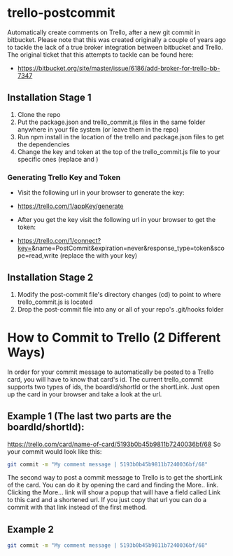 # trello-postcommit 
Automatically create comments on Trello, after a new git commit in bitbucket. Please note that this was created originally a couple of years ago to tackle the lack of a true broker integration between bitbucket and Trello. The original ticket that this attempts to tackle can be found here:
 - https://bitbucket.org/site/master/issue/6186/add-broker-for-trello-bb-7347

## Installation Stage 1

1. Clone the repo
2. Put the package.json and trello_commit.js files in the same folder anywhere in your file system (or leave them in the repo)
3. Run npm install in the location of the trello and package.json files to get the dependencies
4. Change the key and token at the top of the trello_commit.js file to your specific ones (replace <key> and <token>)

### Generating Trello Key and Token

- Visit the following url in your browser to generate the key:
 - https://trello.com/1/appKey/generate

- After you get the key visit the following url in your browser to get the token:
 - https://trello.com/1/connect?key=<key>&name=PostCommit&expiration=never&response_type=token&scope=read,write (replace the <key> with your key)

## Installation Stage 2

1. Modify the post-commit file's directory changes (cd) to point to where trello_commit.js is located
2. Drop the post-commit file into any or all of your repo's .git/hooks folder


# How to Commit to Trello (2 Different Ways)

In order for your commit message to automatically be posted to a Trello card, you will have to know that card's id. The current trello_commit supports two types of ids, the boardId/shortId or the shortLink. Just open up the card in your browser and take a look at the url.

## Example 1 (The last two parts are the boardId/shortId):
https://trello.com/card/name-of-card/5193b0b45b9811b7240036bf/68
So your commit would look like this:

````bash
git commit -m "My comment message | 5193b0b45b9811b7240036bf/68"
````

The second way to post a commit message to Trello is to get the shortLink of the card. You can do it by opening the card and finding the More.. link. Clicking the More... link will show a popup that will have a field called Link to this card and a shortened url. If you just copy that url you can do a commit with that link instead of the first method.

## Example 2
````bash
git commit -m "My comment message | 5193b0b45b9811b7240036bf/68"
````


